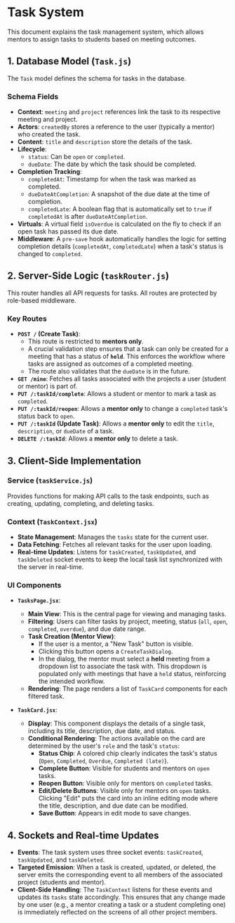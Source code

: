 # Task System

This document explains the task management system, which allows mentors to assign tasks to students based on meeting outcomes.

## 1. Database Model (`Task.js`)

The `Task` model defines the schema for tasks in the database.

### Schema Fields

-   **Context**: `meeting` and `project` references link the task to its respective meeting and project.
-   **Actors**: `createdBy` stores a reference to the user (typically a mentor) who created the task.
-   **Content**: `title` and `description` store the details of the task.
-   **Lifecycle**:
    -   `status`: Can be `open` or `completed`.
    -   `dueDate`: The date by which the task should be completed.
-   **Completion Tracking**:
    -   `completedAt`: Timestamp for when the task was marked as completed.
    -   `dueDateAtCompletion`: A snapshot of the due date at the time of completion.
    -   `completedLate`: A boolean flag that is automatically set to `true` if `completedAt` is after `dueDateAtCompletion`.
-   **Virtuals**: A virtual field `isOverdue` is calculated on the fly to check if an open task has passed its due date.
-   **Middleware**: A `pre-save` hook automatically handles the logic for setting completion details (`completedAt`, `completedLate`) when a task's status is changed to `completed`.

## 2. Server-Side Logic (`taskRouter.js`)

This router handles all API requests for tasks. All routes are protected by role-based middleware.

### Key Routes

-   **`POST /` (Create Task)**:
    -   This route is restricted to **mentors only**.
    -   A crucial validation step ensures that a task can only be created for a meeting that has a status of **`held`**. This enforces the workflow where tasks are assigned as outcomes of a completed meeting.
    -   The route also validates that the `dueDate` is in the future.
-   **`GET /mine`**: Fetches all tasks associated with the projects a user (student or mentor) is part of.
-   **`PUT /:taskId/complete`**: Allows a student or mentor to mark a task as `completed`.
-   **`PUT /:taskId/reopen`**: Allows a **mentor only** to change a `completed` task's status back to `open`.
-   **`PUT /:taskId` (Update Task)**: Allows a **mentor only** to edit the `title`, `description`, or `dueDate` of a task.
-   **`DELETE /:taskId`**: Allows a **mentor only** to delete a task.

## 3. Client-Side Implementation

### Service (`taskService.js`)

Provides functions for making API calls to the task endpoints, such as creating, updating, completing, and deleting tasks.

### Context (`TaskContext.jsx`)

-   **State Management**: Manages the `tasks` state for the current user.
-   **Data Fetching**: Fetches all relevant tasks for the user upon loading.
-   **Real-time Updates**: Listens for `taskCreated`, `taskUpdated`, and `taskDeleted` socket events to keep the local task list synchronized with the server in real-time.

### UI Components

-   **`TasksPage.jsx`**:
    -   **Main View**: This is the central page for viewing and managing tasks.
    -   **Filtering**: Users can filter tasks by project, meeting, status (`all`, `open`, `completed`, `overdue`), and due date range.
    -   **Task Creation (Mentor View)**:
        -   If the user is a mentor, a "New Task" button is visible.
        -   Clicking this button opens a `CreateTaskDialog`.
        -   In the dialog, the mentor must select a **held** meeting from a dropdown list to associate the task with. This dropdown is populated only with meetings that have a `held` status, reinforcing the intended workflow.
    -   **Rendering**: The page renders a list of `TaskCard` components for each filtered task.

-   **`TaskCard.jsx`**:
    -   **Display**: This component displays the details of a single task, including its title, description, due date, and status.
    -   **Conditional Rendering**: The actions available on the card are determined by the user's `role` and the task's `status`:
        -   **Status Chip**: A colored chip clearly indicates the task's status (`Open`, `Completed`, `Overdue`, `Completed (late)`).
        -   **Complete Button**: Visible for students and mentors on `open` tasks.
        -   **Reopen Button**: Visible only for mentors on `completed` tasks.
        -   **Edit/Delete Buttons**: Visible only for mentors on `open` tasks. Clicking "Edit" puts the card into an inline editing mode where the title, description, and due date can be modified.
        -   **Save Button**: Appears in edit mode to save changes.

## 4. Sockets and Real-time Updates

-   **Events**: The task system uses three socket events: `taskCreated`, `taskUpdated`, and `taskDeleted`.
-   **Targeted Emission**: When a task is created, updated, or deleted, the server emits the corresponding event to all members of the associated project (students and mentor).
-   **Client-Side Handling**: The `TaskContext` listens for these events and updates its `tasks` state accordingly. This ensures that any change made by one user (e.g., a mentor creating a task or a student completing one) is immediately reflected on the screens of all other project members.
